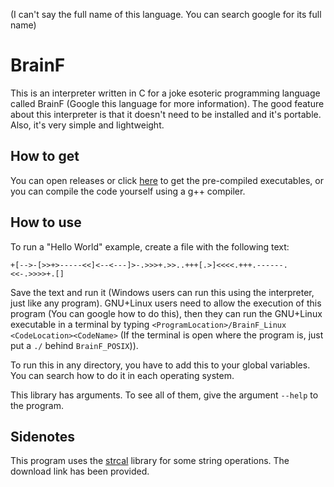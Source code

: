(I can't say the full name of this language. You can search google for its full name)
# BrainF
This is an interpreter written in C for a joke esoteric programming language called BrainF (Google this language for more information). The good feature about this interpreter is that it doesn't need to be installed and it's portable. Also, it's very simple and lightweight.
## How to get
You can open releases or click [here](https://github.com/Amirreza-Ipchi-Haq/BrainF/releases) to get the pre-compiled executables, or you can compile the code yourself using a g++ compiler.
## How to use
To run a "Hello World" example, create a file with the following text:
```
+[-->-[>>+>-----<<]<--<---]>-.>>>+.>>..+++[.>]<<<<.+++.------.<<-.>>>>+.[]
```
Save the text and run it (Windows users can run this using the interpreter, just like any program). GNU+Linux users need to allow the execution of this program (You can google how to do this), then they can run the GNU+Linux executable in a terminal by typing `<ProgramLocation>/BrainF_Linux <CodeLocation><CodeName>` (If the terminal is open where the program is, just put a `./` behind `BrainF_POSIX`)).

To run this in any directory, you have to add this to your global variables. You can search how to do it in each operating system.

This library has arguments. To see all of them, give the argument `--help` to the program.
## Sidenotes
This program uses the [strcal](https://github.com/Amirreza-Ipchi-Haq/strcal) library for some string operations. The download link has been provided.
